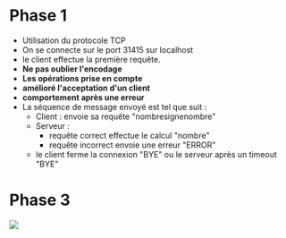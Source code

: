 # Phase 1

- Utilisation du protocole TCP 
- On se connecte sur le port 31415 sur localhost
- le client effectue la première requête.
- **Ne pas oublier l'encodage**
- **Les opérations prise en compte**
- **amélioré l'acceptation d'un client**
- **comportement après une erreur**
- La séquence de message envoyé est tel que suit :
  - Client : envoie sa requête "nombre<espace>signe<espace>nombre"
  - Serveur :
    - requête correct effectue le calcul "nombre"
    - requête incorrect envoie une erreur "ERROR" 
  - le client ferme la connexion "BYE" ou le serveur après un timeout "BYE"

# Phase 3

![](/home/jerome/HEIG/Labo/RES/Teaching-HEIGVD-RES-2020-Exercise-Protocol-Design/specs/hansArn/img/PROTOCOL.md.png)


